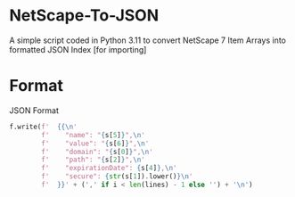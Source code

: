 # NetScape-To-JSON
A simple script coded in Python 3.11 to convert NetScape 7 Item Arrays into formatted JSON Index [for importing]
# Format
JSON Format
```python
f.write(f'  {{\n'
        f'    "name": "{s[5]}",\n'
        f'    "value": "{s[6]}",\n'
        f'    "domain": "{s[0]}",\n'
        f'    "path": "{s[2]}",\n'
        f'    "expirationDate": {s[4]},\n'
        f'    "secure": {str(s[1]).lower()}\n'
        f'  }}' + (',' if i < len(lines) - 1 else '') + '\n')
```
